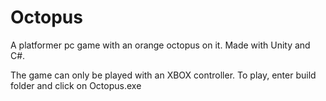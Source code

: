 # Octopus
 A platformer pc game with an orange octopus on it. Made with Unity and C#.

The game can only be played with an XBOX controller. To play, enter build folder and click on Octopus.exe
